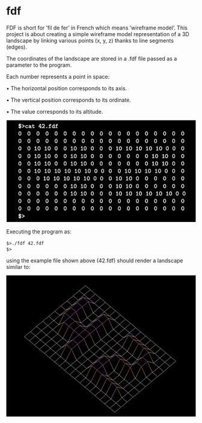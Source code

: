 # fdf
FDF is short for ’fil de fer’ in French which means ’wireframe model’.
This project is about creating a simple wireframe model representation of a 3D landscape by linking various points (x, y, z) thanks to line segments (edges).

The coordinates of the landscape are stored in a .fdf file passed as a parameter to
the program.

Each number represents a point in space:

• The horizontal position corresponds to its axis.

• The vertical position corresponds to its ordinate.

• The value corresponds to its altitude.

![alt text](https://github.com/psimarro-g/fdf/blob/main/images/array.png)

Executing the program as:
```console
$>./fdf 42.fdf
$>
```

using the example file shown above (42.fdf) should render a landscape similar to:

![alt text](https://github.com/psimarro-g/fdf/blob/main/images/grid.png)
